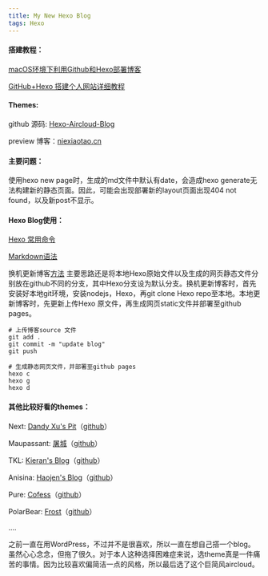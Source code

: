 ```yaml
---
title: My New Hexo Blog
tags: Hexo
---
```


#### 搭建教程：

[macOS环境下利用Github和Hexo部署博客](https://www.jianshu.com/p/1519f22aff24)

[GitHub+Hexo 搭建个人网站详细教程](https://zhuanlan.zhihu.com/p/26625249)

#### Themes:

github 源码: [Hexo-Aircloud-Blog](https://github.com/aircloud/hexo-aircloud-blog)

preview 博客：[niexiaotao.cn](http://niexiaotao.cn/)

#### 主要问题：

使用hexo new page时，生成的md文件中默认有date，会造成hexo generate无法构建新的静态页面。因此，可能会出现部署新的layout页面出现404 not found，以及新post不显示。

#### Hexo Blog使用：

[Hexo 常用命令](https://segmentfault.com/a/1190000002632530)

[Markdown语法](https://www.jianshu.com/p/191d1e21f7ed)

换机更新博客[方法](https://www.zhihu.com/question/21193762/answer/79109280)
主要思路还是将本地Hexo原始文件以及生成的网页静态文件分别放在github不同的分支，其中Hexo分支设为默认分支。换机更新博客时，首先安装好本地git环境，安装nodejs，Hexo，再git clone Hexo repo至本地。本地更新博客时，先更新上传Hexo 原文件，再生成网页static文件并部署至github pages。

```
# 上传博客source 文件
git add .
git commit -m "update blog"
git push

# 生成静态网页文件，并部署至github pages
hexo c
hexo g
hexo d
```



#### 其他比较好看的themes：

Next: [Dandy Xu's Pit](https://dandyxu.me/)（[github](https://github.com/dandyxu/dandyxu.github.io)）

Maupassant: [屠城](https://www.haomwei.com/)（[github](https://github.com/tufu9441/maupassant-hexo)）

TKL: [Kieran's Blog](https://go.kieran.top/)（[github](https://github.com/SuperKieran/TKL)）

Anisina: [Haojen's Blog](http://haojen.github.io/)（[github](https://github.com/Haojen/hexo-theme-Anisina)）

Pure: [Cofess](https://blog.cofess.com/)（[github](https://github.com/cofess/hexo-theme-pure)）

PolarBear: [Frost](https://d2fan.com/)（[github](https://github.com/frostfan/hexo-theme-polarbear)）

....

之前一直在用WordPress，不过并不是很喜欢，所以一直在想自己搭一个blog。虽然心心念念，但拖了很久。对于本人这种选择困难症来说，选theme真是一件痛苦的事情。因为比较喜欢偏简洁一点的风格，所以最后选了这个巨简风aircloud。
